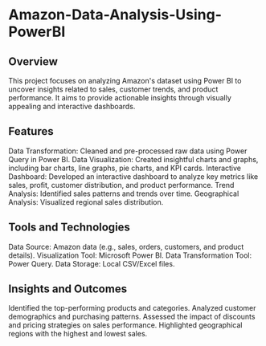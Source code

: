 # Amazon-Data-Analysis-Using-PowerBI
## Overview
This project focuses on analyzing Amazon's dataset using Power BI to uncover insights related to sales, customer trends, and product performance. It aims to provide actionable insights through visually appealing and interactive dashboards.

## Features
Data Transformation: Cleaned and pre-processed raw data using Power Query in Power BI.
Data Visualization: Created insightful charts and graphs, including bar charts, line graphs, pie charts, and KPI cards.
Interactive Dashboard: Developed an interactive dashboard to analyze key metrics like sales, profit, customer distribution, and product performance.
Trend Analysis: Identified sales patterns and trends over time.
Geographical Analysis: Visualized regional sales distribution.
## Tools and Technologies
Data Source: Amazon data (e.g., sales, orders, customers, and product details).
Visualization Tool: Microsoft Power BI.
Data Transformation Tool: Power Query.
Data Storage: Local CSV/Excel files.
## Insights and Outcomes
Identified the top-performing products and categories.
Analyzed customer demographics and purchasing patterns.
Assessed the impact of discounts and pricing strategies on sales performance.
Highlighted geographical regions with the highest and lowest sales.
